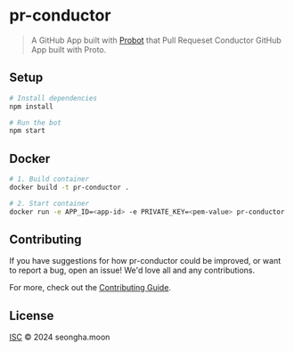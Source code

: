 # pr-conductor

> A GitHub App built with [Probot](https://github.com/probot/probot) that Pull Requeset Conductor GitHub App built with Proto.

## Setup

```sh
# Install dependencies
npm install

# Run the bot
npm start
```

## Docker

```sh
# 1. Build container
docker build -t pr-conductor .

# 2. Start container
docker run -e APP_ID=<app-id> -e PRIVATE_KEY=<pem-value> pr-conductor
```

## Contributing

If you have suggestions for how pr-conductor could be improved, or want to report a bug, open an issue! We'd love all and any contributions.

For more, check out the [Contributing Guide](CONTRIBUTING.md).

## License

[ISC](LICENSE) © 2024 seongha.moon

